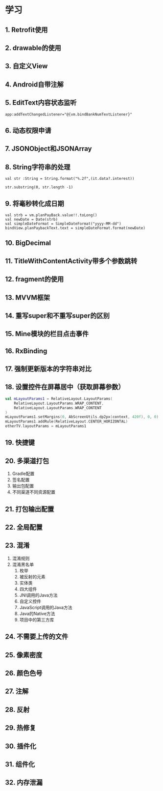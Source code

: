 # 学习
## 1. Retrofit使用
## 2. drawable的使用
## 3. 自定义View
## 4. Android自带注解
## 5. EditText内容状态监听
` app:addTextChangedListener="@{vm.bindBankNumTextListener}" `
## 6. 动态权限申请
## 7. JSONObject和JSONArray
## 8. String字符串的处理
``` 
val str :String = String.format("%.2f",(it.data?.interest))

str.substring(0, str.length -1) 
```
## 9. 将毫秒转化成日期
```
val strb = vm.planPayBack.value!!.toLong()
val newDate = Date(strb)
val simpleDateFormat = SimpleDateFormat("yyyy-MM-dd")
bindView.planPaybackText.text = simpleDateFormat.format(newDate)
```
## 10. BigDecimal
## 11. TitleWithContentActivity带多个参数跳转
## 12. fragment的使用
## 13. MVVM框架
## 14. 重写super和不重写super的区别
## 15. Mine模块的栏目点击事件
## 16. RxBinding
## 17. 强制更新版本的字符串对比
## 18. 设置控件在屏幕居中（获取屏幕参数）
```Kotlin
val mLayoutParams1 = RelativeLayout.LayoutParams(
    RelativeLayout.LayoutParams.WRAP_CONTENT,
    RelativeLayout.LayoutParams.WRAP_CONTENT
)
mLayoutParams1.setMargins(0, AbScreenUtils.dp2px(context, 420f), 0, 0)
mLayoutParams1.addRule(RelativeLayout.CENTER_HORIZONTAL)
otherTV.layoutParams = mLayoutParams1

```
## 19. 快捷键
## 20. 多渠道打包
1. Gradle配置
2. 签名配置
3. 输出包配置
4. 不同渠道不同资源配置
## 21. 打包输出配置
## 22. 全局配置
## 23. 混淆
1. 混淆规则
2. 混淆黑名单
   1. 枚举
   2. 被反射的元素
   3. 实体类
   4. 四大组件
   5. JNI调用的Java方法
   6. 自定义控件
   7. JavaScript调用的Java方法
   8. Java的Native方法
   9. 项目中的第三方库
## 24. 不需要上传的文件
## 25. 像素密度
## 26. 颜色色号
## 27. 注解
## 28. 反射
## 29. 热修复
## 30. 插件化
## 31. 组件化
## 32. 内存泄漏

